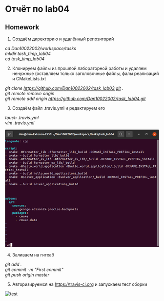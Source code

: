 # Отчёт по lab04

## Homework

1. Создаём директорию и удалённый репозиторий

_cd Dan10022002/workspace/tasks<br/>
mkdir task_timp_lab04<br/>
cd task_timp_lab04_

2. Клонируем файлы из прошлой лабораторной работы и удаляем ненужные (оставляем только заголовочные файлы, фалы реализаций и CMakeLists.txt 

_git clone https://github.com/Dan10022002/task_lab03.git .<br/>
git remote remove origin<br/>
git remote add origin https://github.com/Dan10022002/task_lab04.git_

3. Создаём файл .travis.yml и редактируем его

_touch .travis.yml<br/>
vim .travis.yml_

![travis](https://github.com/Dan10022002/task_lab04/blob/master/travis.png)

4. Заливаем на гитхаб

_git add .<br/>
git commit -m "First commit"<br/>
git push origin master_

5. Авторизируемся на  https://travis-ci.org и запускаем тест сборки

![test](https://api.travis-ci.org/Dan10022002/task_lab04.svg?branch=master&status=passed)
